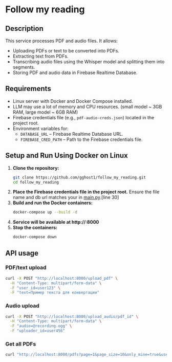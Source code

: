 # Follow my reading

## Description
This service processes PDF and audio files. It allows:
- Uploading PDFs or text to be converted into PDFs.
- Extracting text from PDFs.
- Transcribing audio files using the Whisper model and splitting them into segments.
- Storing PDF and audio data in Firebase Realtime Database.

## Requirements
- Linux server with Docker and Docker Compose installed.
- LLM may use a lot of memory and CPU resources. (small model ~ 3GB RAM, large model ~ 6GB RAM)
- Firebase credentials file (e.g., `pdf-audio-creds.json`) located in the project root.
- Environment variables for:
    - `DATABASE_URL` – Firebase Realtime Database URL.
    - `FIREBASE_CRED_PATH` – Path to the Firebase credentials file.

## Setup and Run Using Docker on Linux

1. **Clone the repository:**
   ```bash
   git clone https://github.com/gghost1/follow_my_reading.git
   cd follow_my_reading
   ```
2. **Place the Firebase credentials file in the project root.** Ensure the file name and db url matches your in [main.py](main.py).[line 30]
3. **Build and run the Docker containers:**
   ```bash
   docker-compose up --build -d
   ```
4. **Service will be available at http://<your ip>:8000**
5. **Stop the containers:**
   ```bash
   docker-compose down
   ```
   
## API usage

### PDF/text upload
```bash
curl -X POST "http://localhost:8000/upload_pdf" \
  -H "Content-Type: multipart/form-data" \
  -F "user_id=user123" \
  -F "text=Пример текста для конвертации"
```

### Audio upload
```bash
curl -X POST "http://localhost:8000/upload_audio/pdf_id" \
  -H "Content-Type: multipart/form-data" \
  -F "audio=@recording.ogg" \
  -F "uploader_id=user456"
```

### Get all PDFs
```bash
curl "http://localhost:8000/pdfs?page=1&page_size=10&only_mine=true&user_id=user123"
```
